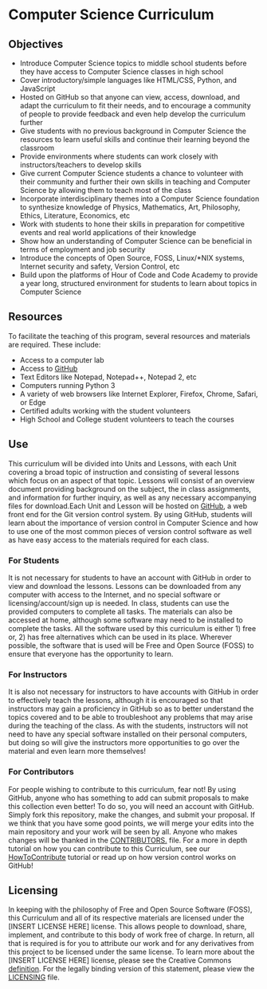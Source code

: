 # Computer Science Curriculum

## Objectives
* Introduce Computer Science topics to middle school students before they have access to Computer Science classes in high school
* Cover introductory/simple languages like HTML/CSS, Python, and JavaScript
* Hosted on GitHub so that anyone can view, access, download, and adapt the curriculum to fit their needs, and to encourage a community of people to provide feedback and even help develop the curriculum further
* Give students with no previous background in Computer Science the resources to learn useful skills and continue their learning beyond the classroom
* Provide environments where students can work closely with instructors/teachers to develop skills
* Give current Computer Science students a chance to volunteer with their community and further their own skills in teaching and Computer Science by allowing them to teach most of the class
* Incorporate interdisciplinary themes into a Computer Science foundation to synthesize knowledge of Physics, Mathematics, Art, Philosophy, Ethics, Literature, Economics, etc
* Work with students to hone their skills in preparation for competitive events and real world applications of their knowledge
* Show how an understanding of Computer Science can be beneficial in terms of employment and job security
* Introduce the concepts of Open Source, FOSS, Linux/*NIX systems, Internet security and safety, Version Control, etc
* Build upon the platforms of Hour of Code and Code Academy to provide a year long, structured environment for students to learn about topics in Computer Science

## Resources
To facilitate the teaching of this program, several resources and materials are required. These include:
* Access to a computer lab
* Access to [GitHub](http://www.github.com)
* Text Editors like Notepad, Notepad++, Notepad 2, etc
* Computers running Python 3
* A variety of web browsers like Internet Explorer, Firefox, Chrome, Safari, or Edge
* Certified adults working with the student volunteers
* High School and College student volunteers to teach the courses

## Use
This curriculum will be divided into Units and Lessons, with each Unit covering a broad topic of instruction and consisting of several lessons which focus on an aspect of that topic. Lessons will consist of an overview document providing background on the subject, the in class assignments, and information for further inquiry, as well as any necessary accompanying files for download.Each Unit and Lesson will be hosted on [GitHub](http://www.github.com), a web front end for the Git version control system. By using GitHub, students will learn about the importance of version control in Computer Science and how to use one of the most common pieces of version control software as well as have easy access to the materials required for each class.

### For Students
It is not necessary for students to have an account with GitHub in order to view and download the lessons. Lessons can be downloaded from any computer with access to the Internet, and no special software or licensing/account/sign up is needed. In class, students can use the provided computers to complete all tasks. The materials can also be accessed at home, although some software may need to be installed to complete the tasks. All the software used by this curriculum is either 1) free or, 2) has free alternatives which can be used in its place. Wherever possible, the software that is used will be Free and Open Source (FOSS) to ensure that everyone has the opportunity to learn.

### For Instructors
It is also not necessary for instructors to have accounts with GitHub in order to effectively teach the lessons, although it is encouraged so that instructors may gain a proficiency in GitHub so as to better understand the topics covered and to be able to troubleshoot any problems that may arise during the teaching of the class. As with the students, instructors will not need to have any special software installed on their personal computers, but doing so will give the instructors more opportunities to go over the material and even learn more themselves!

### For Contributors
For people wishing to contribute to this curriculum, fear not! By using GitHub, anyone who has something to add can submit proposals to make this collection even better! To do so, you will need an account with GitHub. Simply fork this repository, make the changes, and submit your proposal. If we think that you have some good points, we will merge your edits into the main repository and your work will be seen by all. Anyone who makes changes will be thanked in the [CONTRIBUTORS.](http://localhost) file. For a more in depth tutorial on how you can contribute to this Curriculum, see our [HowToContribute](http://localhost) tutorial or read up on how version control works on GitHub!

## Licensing
In keeping with the philosophy of Free and Open Source Software (FOSS), this Curriculum and all of its respective materials are licensed under the [INSERT LICENSE HERE] license. This allows people to download, share, implement, and contribute to this body of work free of charge. In return, all that is required is for you to attribute our work and for any derivatives from this project to be licensed under the same license. To learn more about the [INSERT LICENSE HERE] license, please see the Creative Commons [definition](http://localhost). For the legally binding version of this statement, please view the [LICENSING](http://localhost) file.
